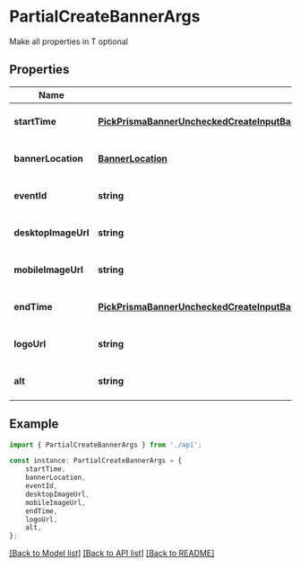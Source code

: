 # PartialCreateBannerArgs

Make all properties in T optional

## Properties

Name | Type | Description | Notes
------------ | ------------- | ------------- | -------------
**startTime** | [**PickPrismaBannerUncheckedCreateInputBannerLocationOrStartTimeOrDesktopImageUrlOrMobileImageUrlOrEventIdStartTime**](PickPrismaBannerUncheckedCreateInputBannerLocationOrStartTimeOrDesktopImageUrlOrMobileImageUrlOrEventIdStartTime.md) |  | [optional] [default to undefined]
**bannerLocation** | [**BannerLocation**](BannerLocation.md) |  | [optional] [default to undefined]
**eventId** | **string** |  | [optional] [default to undefined]
**desktopImageUrl** | **string** |  | [optional] [default to undefined]
**mobileImageUrl** | **string** |  | [optional] [default to undefined]
**endTime** | [**PickPrismaBannerUncheckedCreateInputBannerLocationOrStartTimeOrDesktopImageUrlOrMobileImageUrlOrEventIdStartTime**](PickPrismaBannerUncheckedCreateInputBannerLocationOrStartTimeOrDesktopImageUrlOrMobileImageUrlOrEventIdStartTime.md) |  | [optional] [default to undefined]
**logoUrl** | **string** |  | [optional] [default to undefined]
**alt** | **string** |  | [optional] [default to undefined]

## Example

```typescript
import { PartialCreateBannerArgs } from './api';

const instance: PartialCreateBannerArgs = {
    startTime,
    bannerLocation,
    eventId,
    desktopImageUrl,
    mobileImageUrl,
    endTime,
    logoUrl,
    alt,
};
```

[[Back to Model list]](../README.md#documentation-for-models) [[Back to API list]](../README.md#documentation-for-api-endpoints) [[Back to README]](../README.md)
